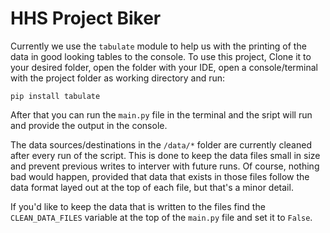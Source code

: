 # HHS Project Biker

Currently we use the `tabulate` module to help us with the printing of the data in good looking tables to the console.
To use this project, Clone it to your desired folder, open the folder with your IDE, open a console/terminal with the project folder as working directory and run:

```shell
pip install tabulate
```

After that you can run the `main.py` file in the terminal and the sript will run and provide the output in the console.

The data sources/destinations in the `/data/*` folder are currently cleaned after every run of the script. This is done to keep the data files small in size and prevent previous writes to interver with future runs. Of course, nothing bad would happen, provided that data that exists in those files follow the data format layed out at the top of each file, but that's a minor detail.

If you'd like to keep the data that is written to the files find the `CLEAN_DATA_FILES` variable at the top of the `main.py` file and set it to `False`.
